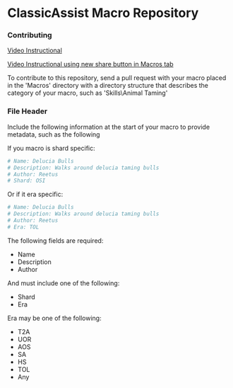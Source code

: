 # ClassicAssist Macro Repository

### Contributing

[Video Instructional](https://www.youtube.com/watch?v=KqCGBJo-O_I&feature=youtu.be)

[Video Instructional using new share button in Macros tab](https://www.youtube.com/watch?v=wfOUYc4iF0g)

To contribute to this repository, send a pull request with your macro placed in the 'Macros' directory with a directory structure that describes the category of your macro, such as 'Skills\Animal Taming'

### File Header

Include the following information at the start of your macro to provide metadata, such as the following

If you macro is shard specific:

```py
# Name: Delucia Bulls
# Description: Walks around delucia taming bulls
# Author: Reetus
# Shard: OSI
```

Or if it era specific:

```py
# Name: Delucia Bulls
# Description: Walks around delucia taming bulls
# Author: Reetus
# Era: TOL
```

The following fields are required:
* Name
* Description
* Author

And must include one of the following:
* Shard
* Era

Era may be one of the following:
* T2A
* UOR
* AOS
* SA
* HS
* TOL
* Any
